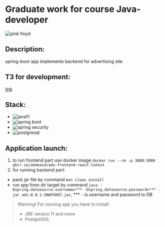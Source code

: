 # Graduate work for course Java-developer

![pink floyd](src/test/resources/picture/images.jpeg)

## Description:
spring-boot app implements backend for advertising site

## ТЗ for development:
[link](https://github.com/11th/graduate-work/wiki/%D0%A2%D0%97-%D0%BD%D0%B0-%D1%80%D0%B0%D0%B7%D1%80%D0%B0%D0%B1%D0%BE%D1%82%D0%BA%D1%83)

## Stack:
- ![java11](https://img.shields.io/badge/java_11-red)
- ![spring boot](https://img.shields.io/badge/spring_boot-green)
- ![spring security](https://img.shields.io/badge/spring_security-green)
- ![postgresql](https://img.shields.io/badge/postgresql-blue)

## Application launch:
1. to run frontend part use docker image `docker run --rm -p 3000:3000 ghcr.io/akmeevd/ads-frontend-react:latest`
2. for running backend part:
- pack jar file by command `mvn clean install`
- run app from dir target by command `java -Dspring.datasource.username=*** -Dspring.datasource.password=*** -jar ads-0.0.1-SNAPSHOT.jar`,  *** - is username and password to DB

> Warning! For running app you have to install:
> -  JRE version 11 and more
> -  PostgreSQL

